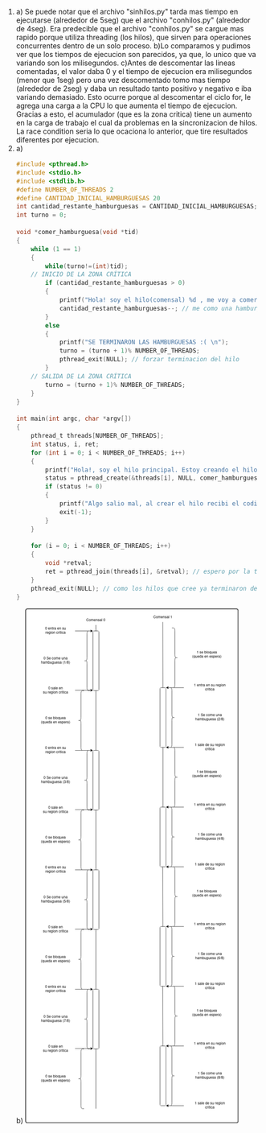 1)
    a) Se puede notar que el archivo "sinhilos.py" tarda mas tiempo en ejecutarse (alrededor de 5seg) que el archivo "conhilos.py" (alrededor de 4seg). Era predecible que el archivo "conhilos.py" se cargue mas rapido porque utiliza threading (los hilos), que sirven para operaciones concurrentes dentro de un solo proceso.
    b)Lo comparamos y pudimos ver que los tiempos de ejecucion son parecidos, ya que, lo unico que va variando son los milisegundos.
    c)Antes de descomentar las lineas comentadas, el valor daba 0 y el tiempo de ejecucion era milisegundos (menor que 1seg) pero una vez descomentado tomo mas tiempo (alrededor de 2seg) y daba un resultado tanto positivo y negativo e iba variando demasiado. Esto ocurre porque al descomentar el ciclo for, le agrega una carga a la CPU lo que aumenta el tiempo de ejecucion. Gracias a esto, el acumulador (que es la zona critica) tiene un aumento en la carga de trabajo el cual da problemas en la sincronizacion de hilos. La race condition seria lo que ocaciona lo anterior, que tire resultados diferentes por ejecucion.
2)
    a)
    ```c
    #include <pthread.h>
    #include <stdio.h>
    #include <stdlib.h>
    #define NUMBER_OF_THREADS 2
    #define CANTIDAD_INICIAL_HAMBURGUESAS 20
    int cantidad_restante_hamburguesas = CANTIDAD_INICIAL_HAMBURGUESAS;
    int turno = 0;

    void *comer_hamburguesa(void *tid)
    {
	    while (1 == 1)
	    { 
	    	while(turno!=(int)tid);
        // INICIO DE LA ZONA CRÍTICA
	    	if (cantidad_restante_hamburguesas > 0)
	    	{
	    		printf("Hola! soy el hilo(comensal) %d , me voy a comer una hamburguesa ! ya que todavia queda/n %d \n", (int) tid, cantidad_restante_hamburguesas);
	    		cantidad_restante_hamburguesas--; // me como una hamburguesa
	    	}
	    	else
	    	{
	    		printf("SE TERMINARON LAS HAMBURGUESAS :( \n");
	    		turno = (turno + 1)% NUMBER_OF_THREADS;
	    		pthread_exit(NULL); // forzar terminacion del hilo
	    	}
        // SALIDA DE LA ZONA CRÍTICA   
	    	turno = (turno + 1)% NUMBER_OF_THREADS;
	    }
    }

    int main(int argc, char *argv[])
    {
	    pthread_t threads[NUMBER_OF_THREADS];
	    int status, i, ret;
	    for (int i = 0; i < NUMBER_OF_THREADS; i++)
	    {
		    printf("Hola!, soy el hilo principal. Estoy creando el hilo %d \n", i);
		    status = pthread_create(&threads[i], NULL, comer_hamburguesa, (void *)i);
		    if (status != 0)
		    {
		    	printf("Algo salio mal, al crear el hilo recibi el codigo de error %d \n", status);
		    	exit(-1);
		    }
	    }

	    for (i = 0; i < NUMBER_OF_THREADS; i++)
	    {
	    	void *retval;
	    	ret = pthread_join(threads[i], &retval); // espero por la terminacion de los hilos que cree
	    }
	    pthread_exit(NULL); // como los hilos que cree ya terminaron de ejecutarse, termino yo tambien.
    }
    ```
    b) <img src="./DiagramaRegionesCriticasDiagram.drawio.png">